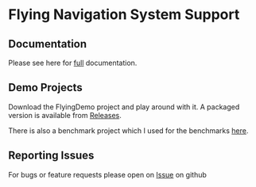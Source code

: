 # Flying Navigation System Support

## Documentation
Please see here for [full](https://blendersleuth.github.io/FlyingNavSystemSite/) documentation.

## Demo Projects
Download the FlyingDemo project and play around with it. A packaged version is available from [Releases](https://github.com/BlenderSleuth/FlyingNavSystemSupport/releases).

There is also a benchmark project which I used for the benchmarks [here](https://blendersleuth.github.io/FlyingNavSystemSite/benchmarks.html).

## Reporting Issues
For bugs or feature requests please open on [Issue](https://github.com/BlenderSleuth/FlyingNavSystemSupport/issues) on github